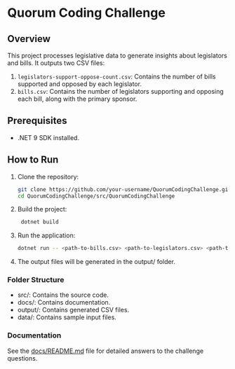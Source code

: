 # Quorum Coding Challenge

## Overview

This project processes legislative data to generate insights about legislators and bills. It outputs two CSV files:

1. `legislators-support-oppose-count.csv`: Contains the number of bills supported and opposed by each legislator.
2. `bills.csv`: Contains the number of legislators supporting and opposing each bill, along with the primary sponsor.

## Prerequisites

- .NET 9 SDK installed.

## How to Run

1. Clone the repository:

   ```bash
   git clone https://github.com/your-username/QuorumCodingChallenge.git
   cd QuorumCodingChallenge/src/QuorumCodingChallenge
   ```

2. Build the project:

   ```bash
    dotnet build
    ```

3. Run the application:

    ```bash
    dotnet run -- <path-to-bills.csv> <path-to-legislators.csv> <path-to-votes.csv> <path-to-vote_results.csv>
    ```

4. The output files will be generated in the output/ folder.

### Folder Structure

- src/: Contains the source code.
- docs/: Contains documentation.
- output/: Contains generated CSV files.
- data/: Contains sample input files.

### Documentation

See the [docs/README.md](docs/README.md) file for detailed answers to the challenge questions.
